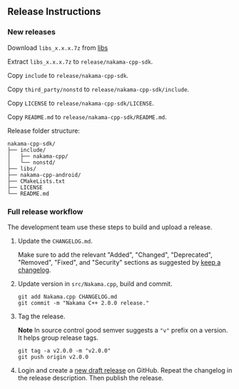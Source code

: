 ## Release Instructions

### New releases

Download `libs_x.x.x.7z` from [libs](https://drive.google.com/drive/folders/1KHnSy28Og8uzanMPNRYSKlI0mbRUBFhH)

Extract `libs_x.x.x.7z` to `release/nakama-cpp-sdk`.

Copy `include` to `release/nakama-cpp-sdk`.

Copy `third_party/nonstd` to `release/nakama-cpp-sdk/include`.

Copy `LICENSE` to `release/nakama-cpp-sdk/LICENSE`.

Copy `README.md` to `release/nakama-cpp-sdk/README.md`.

Release folder structure:
```
nakama-cpp-sdk/
├── include/
│   ├── nakama-cpp/
│   └── nonstd/
├── libs/
├── nakama-cpp-android/
├── CMakeLists.txt
├── LICENSE
└── README.md
```

### Full release workflow

The development team use these steps to build and upload a release.

1. Update the `CHANGELOG.md`.

   Make sure to add the relevant "Added", "Changed", "Deprecated", "Removed", "Fixed", and "Security" sections as suggested by [keep a changelog](http://keepachangelog.com).

2. Update version in `src/Nakama.cpp`, build and commit.

   ```
   git add Nakama.cpp CHANGELOG.md
   git commit -m "Nakama C++ 2.0.0 release."
   ```

3. Tag the release.

   __Note__ In source control good semver suggests a `"v"` prefix on a version. It helps group release tags.

   ```
   git tag -a v2.0.0 -m "v2.0.0"
   git push origin v2.0.0
   ```

4. Login and create a [new draft release](https://github.com/heroiclabs/nakama-cpp/releases/new) on GitHub. Repeat the changelog in the release description. Then publish the release.
